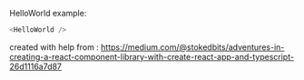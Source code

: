 HelloWorld example:

```js
<HelloWorld />
```

created with help from : https://medium.com/@stokedbits/adventures-in-creating-a-react-component-library-with-create-react-app-and-typescript-26d1116a7d87
